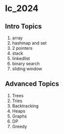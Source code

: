 # lc_2024

## Intro Topics
1) array
2) hashmap and set
3) 2 pointers
4) stack
5) linkedlist
6) binary search
7) sliding window

## Advanced Topics
1) Trees
2) Tries
3) Backtracking
4) Heaps
5) Graphs
6) DP
7) Greedy